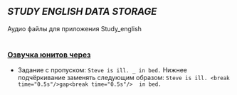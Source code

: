 ## *STUDY ENGLISH DATA STORAGE*
Аудио файлы для приложения Study_english
<br/><br/>


### [Озвучка юнитов через](https://ttsmp3.com/)
 - Задание с пропуском: `Steve is ill. _ in bed.` Нижнее подчёркивание заменять следующим образом: `Steve is ill. <break time="0.5s"/>gap<break time="0.5s"/>  in bed.`
<br/><br/>

